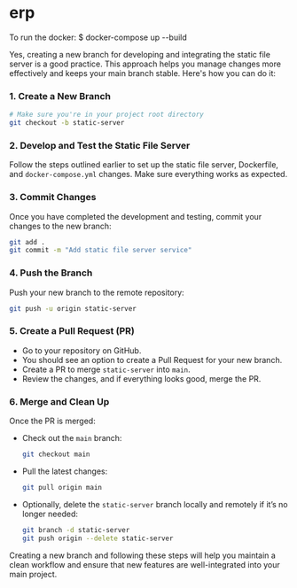 # erp

To run the docker:
$ docker-compose up --build


Yes, creating a new branch for developing and integrating the static file server is a good practice. This approach helps you manage changes more effectively and keeps your main branch stable. Here's how you can do it:

### 1. **Create a New Branch**

```bash
# Make sure you're in your project root directory
git checkout -b static-server
```

### 2. **Develop and Test the Static File Server**

Follow the steps outlined earlier to set up the static file server, Dockerfile, and `docker-compose.yml` changes. Make sure everything works as expected.

### 3. **Commit Changes**

Once you have completed the development and testing, commit your changes to the new branch:

```bash
git add .
git commit -m "Add static file server service"
```

### 4. **Push the Branch**

Push your new branch to the remote repository:

```bash
git push -u origin static-server
```

### 5. **Create a Pull Request (PR)**

- Go to your repository on GitHub.
- You should see an option to create a Pull Request for your new branch.
- Create a PR to merge `static-server` into `main`.
- Review the changes, and if everything looks good, merge the PR.

### 6. **Merge and Clean Up**

Once the PR is merged:

- Check out the `main` branch:

  ```bash
  git checkout main
  ```

- Pull the latest changes:

  ```bash
  git pull origin main
  ```

- Optionally, delete the `static-server` branch locally and remotely if it’s no longer needed:

  ```bash
  git branch -d static-server
  git push origin --delete static-server
  ```

Creating a new branch and following these steps will help you maintain a clean workflow and ensure that new features are well-integrated into your main project.